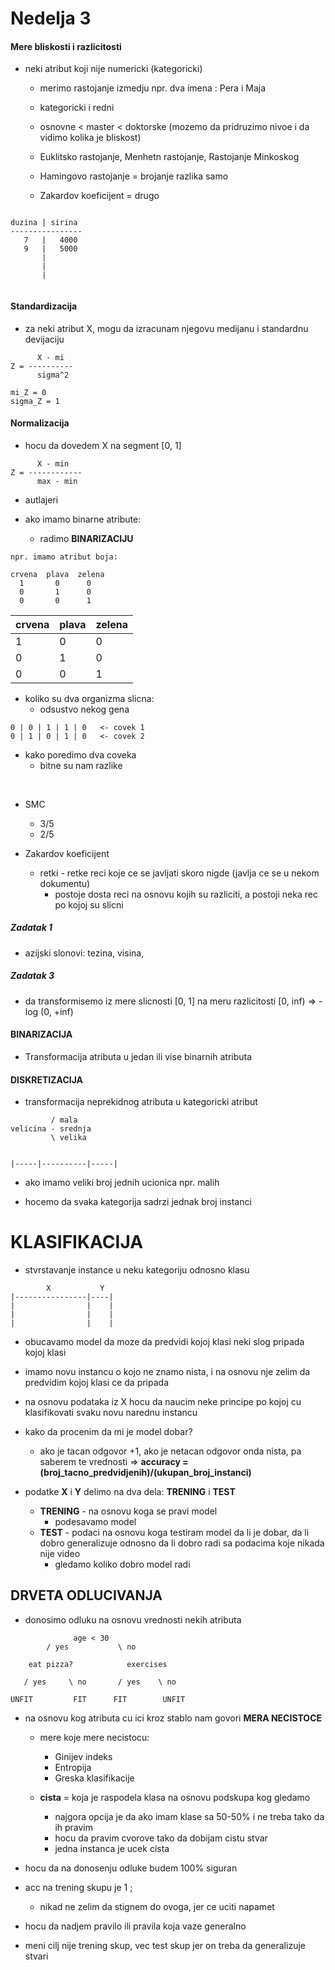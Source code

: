 # Nedelja 3

#### Mere bliskosti i razlicitosti 

- neki atribut koji nije numericki (kategoricki)
  - merimo rastojanje izmedju npr. dva imena : Pera i Maja 
  - kategoricki i redni 
  - osnovne < master < doktorske (mozemo da pridruzimo nivoe i da vidimo kolika je bliskost)

  - Euklitsko rastojanje, Menhetn rastojanje, Rastojanje Minkoskog
  - Hamingovo rastojanje = brojanje razlika samo
  - Zakardov koeficijent = drugo 

```

duzina | sirina
----------------
   7   |   4000
   9   |   5000 
       |
       |
       |


```

#### Standardizacija 
- za neki atribut X, mogu da izracunam njegovu medijanu i standardnu devijaciju 

```
      X - mi
Z = ----------
      sigma^2

mi_Z = 0
sigma_Z = 1

```


#### Normalizacija

- hocu da dovedem X na segment [0, 1]

```
      X - min
Z = ------------
      max - min 

```

- autlajeri 


- ako imamo binarne atribute:
  - radimo **BINARIZACIJU** 
  
```
npr. imamo atribut boja:

crvena  plava  zelena 
  1       0      0
  0       1      0
  0       0      1

```


|crvena | plava | zelena|
|------ |-------|-------|
|  1    |   0   |    0  |
|  0    |   1   |    0  |
|  0    |   0   |    1  |


- koliko su dva organizma slicna:
  - odsustvo nekog gena 


```
0 | 0 | 1 | 1 | 0   <- covek 1
0 | 1 | 0 | 1 | 0   <- covek 2

```
  - kako poredimo dva coveka
    - bitne su nam razlike


<br>


- SMC 
  - $3/5$
  - $2/5$ 

- Zakardov koeficijent 
  - retki - retke reci koje ce se javljati skoro nigde (javlja ce se u nekom dokumentu)
    - postoje dosta reci na osnovu kojih su razliciti, a postoji neka rec po kojoj su slicni

##### Zadatak 1

- azijski slonovi: tezina, visina, 

##### Zadatak 3

- da transformisemo iz mere slicnosti [0, 1] na meru razlicitosti [0, inf) => -log (0, +inf)


#### BINARIZACIJA 
- Transformacija atributa u jedan ili vise binarnih atributa

#### DISKRETIZACIJA
- transformacija neprekidnog atributa u kategoricki atribut

```
         / mala
velicina - srednja
         \ velika 


|-----|----------|-----|

```

- ako imamo veliki broj jednih ucionica npr. malih 

- hocemo da svaka kategorija sadrzi jednak broj instanci 

# KLASIFIKACIJA

- stvrstavanje instance u neku kategoriju odnosno klasu 


```
        X           Y
|----------------|----|
|                |    |
|                |    |
|                |    |

```

- obucavamo model da moze da predvidi kojoj klasi neki slog pripada kojoj klasi 

- imamo novu instancu o kojo ne znamo nista, i na osnovu nje zelim da predvidim kojoj klasi ce da pripada
- na osnovu podataka iz X hocu da naucim neke principe po kojoj cu klasifikovati svaku novu narednu instancu 
- kako da procenim da mi je model dobar?
    - ako je tacan odgovor +1, ako je netacan odgovor onda nista, pa saberem te vrednosti => **accuracy = (broj_tacno_predvidjenih)/(ukupan_broj_instanci)**
    

- podatke **X** i **Y** delimo na dva dela: **TRENING** i **TEST**
    - **TRENING** - na osnovu koga se pravi model
        - podesavamo model
    - **TEST** - podaci na osnovu koga testiram model da li je dobar, da li dobro generalizuje odnosno da li dobro radi sa podacima koje nikada nije video
        - gledamo koliko dobro model radi 


## DRVETA ODLUCIVANJA 
- donosimo odluku na osnovu vrednosti nekih atributa 

```
              age < 30 
        / yes           \ no

    eat pizza?            exercises 

   / yes     \ no       / yes    \ no

UNFIT         FIT      FIT        UNFIT

```

- na osnovu kog atributa cu ici kroz stablo nam govori **MERA NECISTOCE**
  - mere koje mere necistocu:
    - Ginijev indeks
    - Entropija 
    - Greska klasifikacije

  - **cista** = koja je raspodela klasa na osnovu podskupa kog gledamo 
    - najgora opcija je da ako imam klase sa 50-50% i ne treba tako da ih pravim
    - hocu da pravim cvorove tako da dobijam cistu stvar 
    - jedna instanca je ucek cista

- hocu da na donosenju odluke budem 100% siguran 

- acc na trening skupu je 1 ; 
  - nikad ne zelim da stignem do ovoga, jer ce uciti napamet 

- hocu da nadjem pravilo ili pravila koja vaze generalno
  
- meni cilj nije trening skup, vec test skup jer on treba da generalizuje stvari 
